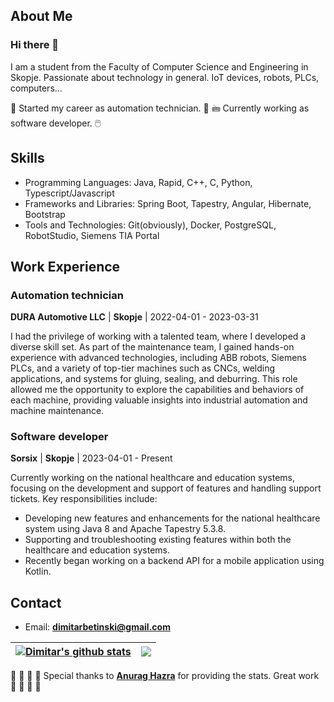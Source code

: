 ## About Me

### Hi there 👋

I am a student from the Faculty of Computer Science and Engineering in Skopje. Passionate about technology in general. IoT devices, robots, PLCs, computers... 

🤖 Started my career as automation technician. 🤖
🖮 Currently working as software developer. 🖱️

## Skills

- Programming Languages: Java, Rapid, C++, C, Python, Typescript/Javascript
- Frameworks and Libraries: Spring Boot, Tapestry, Angular, Hibernate, Bootstrap
- Tools and Technologies: Git(obviously), Docker, PostgreSQL, RobotStudio, Siemens TIA Portal

## Work Experience

### Automation technician
**DURA Automotive LLC** | **Skopje** | 2022-04-01 - 2023-03-31

I had the privilege of working with a talented team, where I developed a diverse skill set. As part of the maintenance team, I gained hands-on experience with advanced technologies, including ABB robots, Siemens PLCs, and a variety of top-tier machines such as CNCs, welding applications, and systems for gluing, sealing, and deburring. This role allowed me the opportunity to explore the capabilities and behaviors of each machine, providing valuable insights into industrial automation and machine maintenance.

### Software developer
**Sorsix** | **Skopje** | 2023-04-01 - Present

Currently working on the national healthcare and education systems, focusing on the development and support of features and handling support tickets. Key responsibilities include:

- Developing new features and enhancements for the national healthcare system using Java 8 and Apache Tapestry 5.3.8.
- Supporting and troubleshooting existing features within both the healthcare and education systems. 
- Recently began working on a backend API for a mobile application using Kotlin.

## Contact

- Email: **dimitarbetinski@gmail.com**

| <a href="https://github.com/anuraghazra/github-readme-stats"><img align="center" src="https://github-readme-stats.vercel.app/api?username=dimitry4now&show_icons=true&include_all_commits=true&theme=transparent&hide_border=true&rank_icon=github" alt="Dimitar's github stats" /></a> | <a href="https://github.com/anuraghazra/github-readme-stats"><img align="center" src="https://github-readme-stats.vercel.app/api/top-langs/?username=dimitry4now&layout=compact&theme=transparent&hide_border=true" /></a> |
| ------------- | ------------- |

👏 👏 👏 👏 Special thanks to [**Anurag Hazra**](https://github.com/anuraghazra/github-readme-stats) for providing the stats. Great work 👏 👏 👏 👏
<!--
**Dimitry4Now/Dimitry4Now** is a ✨ _special_ ✨ repository because its `README.md` (this file) appears on your GitHub profile.

Here are some ideas to get you started:

- 🔭 I’m currently working on ...
- 🌱 I’m currently learning ...
- 👯 I’m looking to collaborate on ...
- 🤔 I’m looking for help with ...
- 💬 Ask me about ...
- 📫 How to reach me: ...
- 😄 Pronouns: ...
- ⚡ Fun fact: ...
-->
